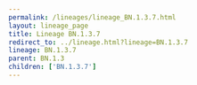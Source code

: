 ```yaml
---
permalink: /lineages/lineage_BN.1.3.7.html
layout: lineage_page
title: Lineage BN.1.3.7
redirect_to: ../lineage.html?lineage=BN.1.3.7
lineage: BN.1.3.7
parent: BN.1.3
children: ['BN.1.3.7']
---
```

